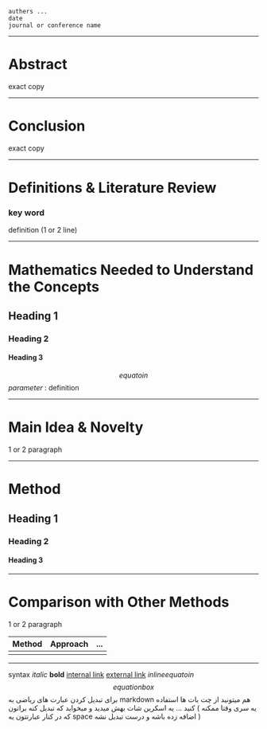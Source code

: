 	authers ...
	date
	journal or conference name
---

# Abstract
exact copy 

---

# Conclusion
exact copy

---

# Definitions & Literature Review
### key word
definition (1 or 2 line)

---

# Mathematics Needed to Understand the Concepts
## Heading 1
### Heading 2
#### Heading 3

$$ equatoin $$
$parameter$ : definition

---

# Main Idea & Novelty
1 or 2 paragraph

---

# Method
## Heading 1
### Heading 2
#### Heading 3

---

# Comparison with Other Methods
1 or 2 paragraph 

| Method | Approach | ... |
| ------ | -------- | --- |
|        |          |     |


---


syntax
*italic*
**bold**
[internal link](#Abstract)
[external link](https://google.com)
$inline equatoin$
$$equation box$$
برای تبدیل کردن عبارت های ریاضی به markdown هم میتونید از چت بات ها استفاده کنید ... یه اسکرین شات بهش میدید و میخواید که تبدیل کنه براتون ( یه سری وقتا ممکنه که در کنار عبارتتون یه space اضافه زده باشه و درست تبدیل نشه )